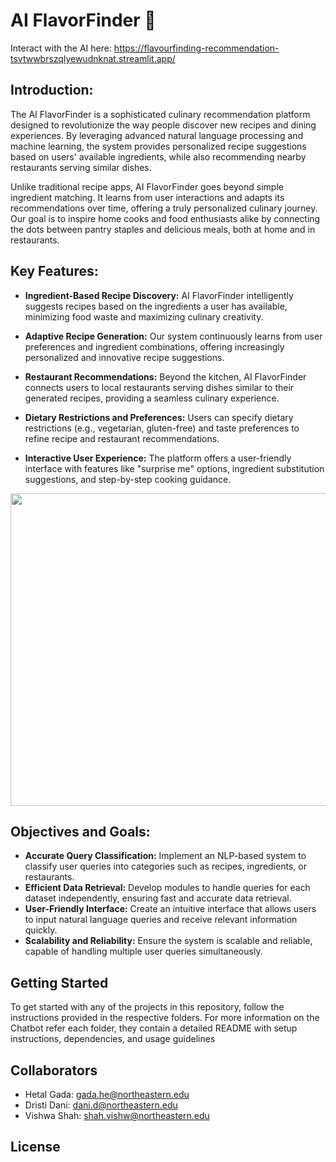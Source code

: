 # AI FlavorFinder 🥗

Interact with the AI here: https://flavourfinding-recommendation-tsvtwwbrszqlyewudnknat.streamlit.app/

## Introduction:

The AI FlavorFinder is a sophisticated culinary recommendation platform designed to revolutionize the way people discover new recipes and dining experiences. By leveraging advanced natural language processing and machine learning, the system provides personalized recipe suggestions based on users' available ingredients, while also recommending nearby restaurants serving similar dishes.

Unlike traditional recipe apps, AI FlavorFinder goes beyond simple ingredient matching. It learns from user interactions and adapts its recommendations over time, offering a truly personalized culinary journey. Our goal is to inspire home cooks and food enthusiasts alike by connecting the dots between pantry staples and delicious meals, both at home and in restaurants.

## Key Features:

- **Ingredient-Based Recipe Discovery:** AI FlavorFinder intelligently suggests recipes based on the ingredients a user has available, minimizing food waste and maximizing culinary creativity.

- **Adaptive Recipe Generation:** Our system continuously learns from user preferences and ingredient combinations, offering increasingly personalized and innovative recipe suggestions.

- **Restaurant Recommendations:** Beyond the kitchen, AI FlavorFinder connects users to local restaurants serving dishes similar to their generated recipes, providing a seamless culinary experience.

- **Dietary Restrictions and Preferences:** Users can specify dietary restrictions (e.g., vegetarian, gluten-free) and taste preferences to refine recipe and restaurant recommendations.

- **Interactive User Experience:** The platform offers a user-friendly interface with features like "surprise me" options, ingredient substitution suggestions, and step-by-step cooking guidance.

<img src="https://github.com/user-attachments/assets/a3da9d9d-049f-4268-b172-66d09d182243" width="600" height="500">


## Objectives and Goals:

- **Accurate Query Classification:** Implement an NLP-based system to classify user queries into categories such as recipes, ingredients, or restaurants.
- **Efficient Data Retrieval:** Develop modules to handle queries for each dataset independently, ensuring fast and accurate data retrieval.
- **User-Friendly Interface:** Create an intuitive interface that allows users to input natural language queries and receive relevant information quickly.
- **Scalability and Reliability:** Ensure the system is scalable and reliable, capable of handling multiple user queries simultaneously.

## Getting Started
  
To get started with any of the projects in this repository, follow the instructions provided in the respective folders.
For more information on the Chatbot refer each folder, they contain a detailed README with setup instructions, dependencies, and usage guidelines

## Collaborators

- Hetal Gada: gada.he@northeastern.edu
- Dristi Dani: dani.d@northeastern.edu
- Vishwa Shah: shah.vishw@northeastern.edu

## License


